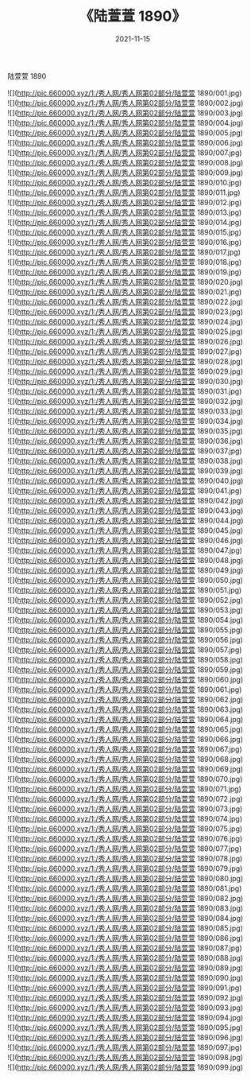 ﻿---
layout: post
title:  《陆萱萱 1890》
date:   2021-11-15
img: http://pic.660000.xyz/1:/秀人网/秀人网第02部分/陆萱萱 1890/000.jpg
categories: [美女, 清纯, 唯美]
---

陆萱萱 1890

  ![](http://pic.660000.xyz/1:/秀人网/秀人网第02部分/陆萱萱 1890/001.jpg) <br> ![](http://pic.660000.xyz/1:/秀人网/秀人网第02部分/陆萱萱 1890/002.jpg) <br> ![](http://pic.660000.xyz/1:/秀人网/秀人网第02部分/陆萱萱 1890/003.jpg) <br> ![](http://pic.660000.xyz/1:/秀人网/秀人网第02部分/陆萱萱 1890/004.jpg) <br> ![](http://pic.660000.xyz/1:/秀人网/秀人网第02部分/陆萱萱 1890/005.jpg) <br> ![](http://pic.660000.xyz/1:/秀人网/秀人网第02部分/陆萱萱 1890/006.jpg) <br> ![](http://pic.660000.xyz/1:/秀人网/秀人网第02部分/陆萱萱 1890/007.jpg) <br> ![](http://pic.660000.xyz/1:/秀人网/秀人网第02部分/陆萱萱 1890/008.jpg) <br> ![](http://pic.660000.xyz/1:/秀人网/秀人网第02部分/陆萱萱 1890/009.jpg) <br> ![](http://pic.660000.xyz/1:/秀人网/秀人网第02部分/陆萱萱 1890/010.jpg) <br> ![](http://pic.660000.xyz/1:/秀人网/秀人网第02部分/陆萱萱 1890/011.jpg) <br> ![](http://pic.660000.xyz/1:/秀人网/秀人网第02部分/陆萱萱 1890/012.jpg) <br> ![](http://pic.660000.xyz/1:/秀人网/秀人网第02部分/陆萱萱 1890/013.jpg) <br> ![](http://pic.660000.xyz/1:/秀人网/秀人网第02部分/陆萱萱 1890/014.jpg) <br> ![](http://pic.660000.xyz/1:/秀人网/秀人网第02部分/陆萱萱 1890/015.jpg) <br> ![](http://pic.660000.xyz/1:/秀人网/秀人网第02部分/陆萱萱 1890/016.jpg) <br> ![](http://pic.660000.xyz/1:/秀人网/秀人网第02部分/陆萱萱 1890/017.jpg) <br> ![](http://pic.660000.xyz/1:/秀人网/秀人网第02部分/陆萱萱 1890/018.jpg) <br> ![](http://pic.660000.xyz/1:/秀人网/秀人网第02部分/陆萱萱 1890/019.jpg) <br> ![](http://pic.660000.xyz/1:/秀人网/秀人网第02部分/陆萱萱 1890/020.jpg) <br> ![](http://pic.660000.xyz/1:/秀人网/秀人网第02部分/陆萱萱 1890/021.jpg) <br> ![](http://pic.660000.xyz/1:/秀人网/秀人网第02部分/陆萱萱 1890/022.jpg) <br> ![](http://pic.660000.xyz/1:/秀人网/秀人网第02部分/陆萱萱 1890/023.jpg) <br> ![](http://pic.660000.xyz/1:/秀人网/秀人网第02部分/陆萱萱 1890/024.jpg) <br> ![](http://pic.660000.xyz/1:/秀人网/秀人网第02部分/陆萱萱 1890/025.jpg) <br> ![](http://pic.660000.xyz/1:/秀人网/秀人网第02部分/陆萱萱 1890/026.jpg) <br> ![](http://pic.660000.xyz/1:/秀人网/秀人网第02部分/陆萱萱 1890/027.jpg) <br> ![](http://pic.660000.xyz/1:/秀人网/秀人网第02部分/陆萱萱 1890/028.jpg) <br> ![](http://pic.660000.xyz/1:/秀人网/秀人网第02部分/陆萱萱 1890/029.jpg) <br> ![](http://pic.660000.xyz/1:/秀人网/秀人网第02部分/陆萱萱 1890/030.jpg) <br> ![](http://pic.660000.xyz/1:/秀人网/秀人网第02部分/陆萱萱 1890/031.jpg) <br> ![](http://pic.660000.xyz/1:/秀人网/秀人网第02部分/陆萱萱 1890/032.jpg) <br> ![](http://pic.660000.xyz/1:/秀人网/秀人网第02部分/陆萱萱 1890/033.jpg) <br> ![](http://pic.660000.xyz/1:/秀人网/秀人网第02部分/陆萱萱 1890/034.jpg) <br> ![](http://pic.660000.xyz/1:/秀人网/秀人网第02部分/陆萱萱 1890/035.jpg) <br> ![](http://pic.660000.xyz/1:/秀人网/秀人网第02部分/陆萱萱 1890/036.jpg) <br> ![](http://pic.660000.xyz/1:/秀人网/秀人网第02部分/陆萱萱 1890/037.jpg) <br> ![](http://pic.660000.xyz/1:/秀人网/秀人网第02部分/陆萱萱 1890/038.jpg) <br> ![](http://pic.660000.xyz/1:/秀人网/秀人网第02部分/陆萱萱 1890/039.jpg) <br> ![](http://pic.660000.xyz/1:/秀人网/秀人网第02部分/陆萱萱 1890/040.jpg) <br> ![](http://pic.660000.xyz/1:/秀人网/秀人网第02部分/陆萱萱 1890/041.jpg) <br> ![](http://pic.660000.xyz/1:/秀人网/秀人网第02部分/陆萱萱 1890/042.jpg) <br> ![](http://pic.660000.xyz/1:/秀人网/秀人网第02部分/陆萱萱 1890/043.jpg) <br> ![](http://pic.660000.xyz/1:/秀人网/秀人网第02部分/陆萱萱 1890/044.jpg) <br> ![](http://pic.660000.xyz/1:/秀人网/秀人网第02部分/陆萱萱 1890/045.jpg) <br> ![](http://pic.660000.xyz/1:/秀人网/秀人网第02部分/陆萱萱 1890/046.jpg) <br> ![](http://pic.660000.xyz/1:/秀人网/秀人网第02部分/陆萱萱 1890/047.jpg) <br> ![](http://pic.660000.xyz/1:/秀人网/秀人网第02部分/陆萱萱 1890/048.jpg) <br> ![](http://pic.660000.xyz/1:/秀人网/秀人网第02部分/陆萱萱 1890/049.jpg) <br> ![](http://pic.660000.xyz/1:/秀人网/秀人网第02部分/陆萱萱 1890/050.jpg) <br> ![](http://pic.660000.xyz/1:/秀人网/秀人网第02部分/陆萱萱 1890/051.jpg) <br> ![](http://pic.660000.xyz/1:/秀人网/秀人网第02部分/陆萱萱 1890/052.jpg) <br> ![](http://pic.660000.xyz/1:/秀人网/秀人网第02部分/陆萱萱 1890/053.jpg) <br> ![](http://pic.660000.xyz/1:/秀人网/秀人网第02部分/陆萱萱 1890/054.jpg) <br> ![](http://pic.660000.xyz/1:/秀人网/秀人网第02部分/陆萱萱 1890/055.jpg) <br> ![](http://pic.660000.xyz/1:/秀人网/秀人网第02部分/陆萱萱 1890/056.jpg) <br> ![](http://pic.660000.xyz/1:/秀人网/秀人网第02部分/陆萱萱 1890/057.jpg) <br> ![](http://pic.660000.xyz/1:/秀人网/秀人网第02部分/陆萱萱 1890/058.jpg) <br> ![](http://pic.660000.xyz/1:/秀人网/秀人网第02部分/陆萱萱 1890/059.jpg) <br> ![](http://pic.660000.xyz/1:/秀人网/秀人网第02部分/陆萱萱 1890/060.jpg) <br> ![](http://pic.660000.xyz/1:/秀人网/秀人网第02部分/陆萱萱 1890/061.jpg) <br> ![](http://pic.660000.xyz/1:/秀人网/秀人网第02部分/陆萱萱 1890/062.jpg) <br> ![](http://pic.660000.xyz/1:/秀人网/秀人网第02部分/陆萱萱 1890/063.jpg) <br> ![](http://pic.660000.xyz/1:/秀人网/秀人网第02部分/陆萱萱 1890/064.jpg) <br> ![](http://pic.660000.xyz/1:/秀人网/秀人网第02部分/陆萱萱 1890/065.jpg) <br> ![](http://pic.660000.xyz/1:/秀人网/秀人网第02部分/陆萱萱 1890/066.jpg) <br> ![](http://pic.660000.xyz/1:/秀人网/秀人网第02部分/陆萱萱 1890/067.jpg) <br> ![](http://pic.660000.xyz/1:/秀人网/秀人网第02部分/陆萱萱 1890/068.jpg) <br> ![](http://pic.660000.xyz/1:/秀人网/秀人网第02部分/陆萱萱 1890/069.jpg) <br> ![](http://pic.660000.xyz/1:/秀人网/秀人网第02部分/陆萱萱 1890/070.jpg) <br> ![](http://pic.660000.xyz/1:/秀人网/秀人网第02部分/陆萱萱 1890/071.jpg) <br> ![](http://pic.660000.xyz/1:/秀人网/秀人网第02部分/陆萱萱 1890/072.jpg) <br> ![](http://pic.660000.xyz/1:/秀人网/秀人网第02部分/陆萱萱 1890/073.jpg) <br> ![](http://pic.660000.xyz/1:/秀人网/秀人网第02部分/陆萱萱 1890/074.jpg) <br> ![](http://pic.660000.xyz/1:/秀人网/秀人网第02部分/陆萱萱 1890/075.jpg) <br> ![](http://pic.660000.xyz/1:/秀人网/秀人网第02部分/陆萱萱 1890/076.jpg) <br> ![](http://pic.660000.xyz/1:/秀人网/秀人网第02部分/陆萱萱 1890/077.jpg) <br> ![](http://pic.660000.xyz/1:/秀人网/秀人网第02部分/陆萱萱 1890/078.jpg) <br> ![](http://pic.660000.xyz/1:/秀人网/秀人网第02部分/陆萱萱 1890/079.jpg) <br> ![](http://pic.660000.xyz/1:/秀人网/秀人网第02部分/陆萱萱 1890/080.jpg) <br> ![](http://pic.660000.xyz/1:/秀人网/秀人网第02部分/陆萱萱 1890/081.jpg) <br> ![](http://pic.660000.xyz/1:/秀人网/秀人网第02部分/陆萱萱 1890/082.jpg) <br> ![](http://pic.660000.xyz/1:/秀人网/秀人网第02部分/陆萱萱 1890/083.jpg) <br> ![](http://pic.660000.xyz/1:/秀人网/秀人网第02部分/陆萱萱 1890/084.jpg) <br> ![](http://pic.660000.xyz/1:/秀人网/秀人网第02部分/陆萱萱 1890/085.jpg) <br> ![](http://pic.660000.xyz/1:/秀人网/秀人网第02部分/陆萱萱 1890/086.jpg) <br> ![](http://pic.660000.xyz/1:/秀人网/秀人网第02部分/陆萱萱 1890/087.jpg) <br> ![](http://pic.660000.xyz/1:/秀人网/秀人网第02部分/陆萱萱 1890/088.jpg) <br> ![](http://pic.660000.xyz/1:/秀人网/秀人网第02部分/陆萱萱 1890/089.jpg) <br> ![](http://pic.660000.xyz/1:/秀人网/秀人网第02部分/陆萱萱 1890/090.jpg) <br> ![](http://pic.660000.xyz/1:/秀人网/秀人网第02部分/陆萱萱 1890/091.jpg) <br> ![](http://pic.660000.xyz/1:/秀人网/秀人网第02部分/陆萱萱 1890/092.jpg) <br> ![](http://pic.660000.xyz/1:/秀人网/秀人网第02部分/陆萱萱 1890/093.jpg) <br> ![](http://pic.660000.xyz/1:/秀人网/秀人网第02部分/陆萱萱 1890/094.jpg) <br> ![](http://pic.660000.xyz/1:/秀人网/秀人网第02部分/陆萱萱 1890/095.jpg) <br> ![](http://pic.660000.xyz/1:/秀人网/秀人网第02部分/陆萱萱 1890/096.jpg) <br> ![](http://pic.660000.xyz/1:/秀人网/秀人网第02部分/陆萱萱 1890/097.jpg) <br> ![](http://pic.660000.xyz/1:/秀人网/秀人网第02部分/陆萱萱 1890/098.jpg) <br> ![](http://pic.660000.xyz/1:/秀人网/秀人网第02部分/陆萱萱 1890/099.jpg) <br>